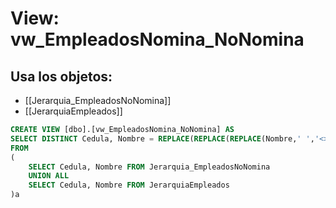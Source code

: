 # View: vw_EmpleadosNomina_NoNomina

## Usa los objetos:
- [[Jerarquia_EmpleadosNoNomina]]
- [[JerarquiaEmpleados]]

```sql
CREATE VIEW [dbo].[vw_EmpleadosNomina_NoNomina] AS
SELECT DISTINCT Cedula, Nombre = REPLACE(REPLACE(REPLACE(Nombre,' ','<>'),'><',''),'<>',' ')
FROM 
(
	SELECT Cedula, Nombre FROM Jerarquia_EmpleadosNoNomina
	UNION ALL
	SELECT Cedula, Nombre FROM JerarquiaEmpleados
)a

```
